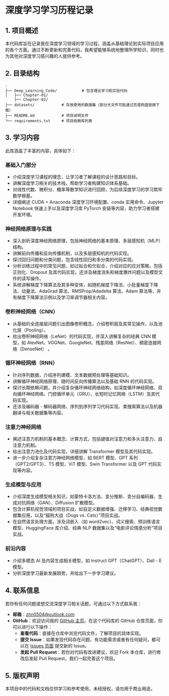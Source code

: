 # 深度学习学习历程记录

## 1. 项目概述
本代码库旨在记录我在深度学习领域的学习过程，涵盖从基础理论到实际项目应用的各个方面。通过不断更新和完善代码，我希望能够系统地整理所学知识，同时也为其他对深度学习感兴趣的人提供参考。

## 2. 目录结构
```plaintext
.
├── Deep_Learning_Code/           # 包含理论学习和实验代码
│   ├── Chapter-01/
    ├── Chapter-02/
├── datasets/            # 存放使用的数据集（部分大文件可能通过百度网盘链接下载）
├── README.md            # 项目说明文件
└── requirements.txt     # 项目依赖库列表
```

## 3. 学习内容 
此库涵盖了丰富的内容，具体如下：  

### 基础入门部分  
- 介绍深度学习课程的理念，让学习者了解课程的设计思路和目标。  
- 讲解深度学习相关的技术栈，帮助学习者构建知识体系基础。  
- 对线性代数、微积分、概率等数学知识进行回顾，为后续深度学习的学习筑牢数学根基。  
- 详细阐述 CUDA + Anaconda 深度学习环境配置、conda 实用命令、Jupyter Notebook 快速上手以及深度学习库 PyTorch 安装等内容，助力学习者搭建开发环境。  

### 神经网络原理与实践  
- 深入剖析深度神经网络原理，包括神经网络的基本原理、多层感知机（MLP）结构。  
- 讲解前向传播和反向传播机制，以及多层感知机的代码实现。  
- 探讨回归问题和分类问题，包含线性回归和多分类的代码实现。  
- 分析训练过程中的常见问题，如过拟合和欠拟合，介绍对应的应对策略，包括正则化、Dropout 及其代码实现，还涉及梯度消失和梯度爆炸问题以及模型文件的读写操作。  
- 系统讲解梯度下降算法及其多种变体，如随机梯度下降法、小批量梯度下降法、动量法、AdaGrad 算法、RMSProp/Adadelta 算法、Adam 算法等，并有梯度下降算法示例以及学习率调节器相关内容。  

### 卷积神经网络（CNN）  
- 从基础的全连接层问题引出图像卷积概念，介绍卷积层及其常见操作，以及池化层（Pooling）。  
- 给出卷积神经网络（LeNet）的代码实现，并深入讲解复杂的经典 CNN 模型，如 AlexNet、VGGNet、GoogleNet、残差网络（ResNet）、稠密连接网络（DenseNet） 。  

### 循环神经网络（RNN）  
- 针对序列数据，介绍序列建模、文本数据预处理等基础知识。  
- 讲解循环神经网络原理、随时间反向传播算法以及基础 RNN 的代码实现。  
- 探讨长期依赖问题，并介绍复杂循环神经网络结构，如深度循环神经网络、双向循环神经网络、门控循环单元（GRU）、长短时记忆网络（LSTM）及其代码实现。  
- 还涉及编码器 - 解码器网络、序列到序列学习代码实现、束搜索算法以及机器翻译与相关数据集等内容。  

### 注意力神经网络  
- 阐述注意力机制的基本概念、计算方式，包括键值对注意力和多头注意力、自注意力机制。  
- 给出注意力池化及代码实现，详细讲解 Transformer 模型及其代码实现。  
- 进一步介绍复杂注意力神经网络模型，如 BERT 模型、GPT 系列（GPT2/GPT3）、T5 模型、ViT 模型、Swin Transformer 以及 GPT 代码实现等内容。  

### 生成模型与应用  
- 介绍深度生成模型相关知识，如蒙特卡洛方法、变分推断、变分自编码器、生成对抗网络（GAN）、Diffusion 扩散模型。  
- 包含计算机视觉领域的项目实战，如自定义数据增强、迁移学习、经典视觉数据集应用，以及“猫狗大战（Dogs vs. Cats）”项目实战。  
- 在自然语言处理方面，涉及词嵌入（如 word2vec）、词义搜索、预训练语言模型、HuggingFace 库介绍、经典 NLP 数据集以及“电影评论情感分析”项目实战。  

### 前沿内容  
- 介绍多模态 AI 及内容生成相关模型，如 Instruct GPT（ChatGPT）、Dall - E 模型。  
- 分析深度学习最新发展趋势，并给出下一步学习建议。  

## 4. 联系信息
若你有任何问题或想交流深度学习相关话题，可通过以下方式联系我：
- **邮箱**：[zhn0504@outlook.com](mailto:zhn0504@outlook.com)
- **GitHub**：欢迎访问我的 [GitHub 主页](https://github.com/zhn0504)。在这个代码库的 GitHub 仓库页面，你可以进行以下操作：
    - **查看代码**：直接在仓库中浏览代码文件，了解项目的具体实现。
    - **提交 Issue**：如果发现代码存在问题、有功能需求或者有任何疑问，都可以在 [Issues 页面](https://github.com/your_github_username/your_repo_name/issues) 提交新的 Issue。
    - **发起 Pull Request**：若你对代码有改进建议，欢迎 Fork 本仓库，进行修改后发起 Pull Request，我们一起完善这个项目。
 
## 5. 版权声明
本项目中的代码和文档仅供学习和参考使用，未经授权，请勿用于商业用途。
